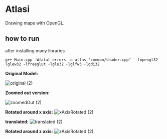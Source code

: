 # Atlasi
Drawing maps with OpenGL.

## how to run
after installing many libraries

```
g++ Main.cpp -Wfatal-errors -o atlas "common/shader.cpp"  -lopengl32 -lglew32 -lfreeglut -lglu32 -lglfw3 -lgdi32
```
**Original Model:**

![original (2)](https://user-images.githubusercontent.com/37975269/90670674-c783c800-e268-11ea-92df-6d699a677da9.png)

**Zoomed out version:**

![zoomedOut (2)](https://user-images.githubusercontent.com/37975269/90671853-84c2ef80-e26a-11ea-9029-65009bf9392a.png)

**Rotated around x axis:**
![xAxisRotated (2)](https://user-images.githubusercontent.com/37975269/90671686-4a595280-e26a-11ea-99c9-1a64643f1e3c.png)


**translated:**
![translated (2)](https://user-images.githubusercontent.com/37975269/90677837-2e0de380-e273-11ea-9394-425d5188d709.png)

**Rotated around z axis:**
![zAxisRotated (2)](https://user-images.githubusercontent.com/37975269/90671508-0fefb580-e26a-11ea-95d3-00cc603b2886.png)
